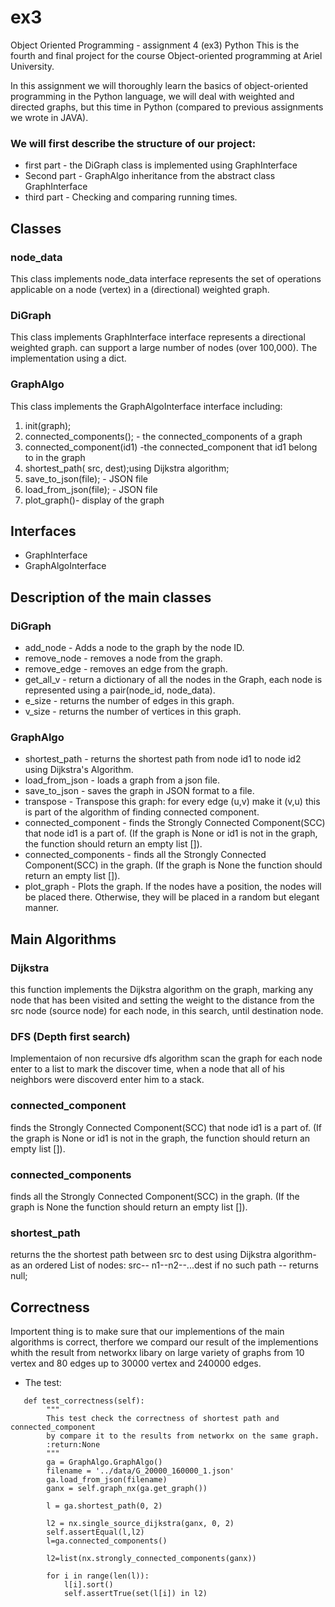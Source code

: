 # ex3

Object Oriented Programming - assignment 4 (ex3) Python
This is the fourth and final project for the course
Object-oriented programming at Ariel University.

In this assignment we will thoroughly learn the basics of object-oriented programming in the Python language,
we will deal with weighted and directed graphs, but this time in Python (compared to previous assignments we wrote in JAVA).

### We will first describe the structure of our project:
* first part - the DiGraph class is implemented using GraphInterface
* Second part - GraphAlgo inheritance from the abstract class GraphInterface
* third part - Checking and comparing running times.


## Classes
### node_data
This class implements node_data interface represents the set of operations applicable on a
node (vertex) in a (directional) weighted graph.

### DiGraph
This class implements GraphInterface interface represents a directional weighted graph.
can support a large number of nodes (over 100,000).
The implementation using a dict.

### GraphAlgo
This class implements the GraphAlgoInterface interface including:
1. init(graph);
2. connected_components(); - the connected_components of a graph
3. connected_component(id1) -the connected_component that id1 belong to in the graph
4. shortest_path( src,  dest);using Dijkstra algorithm;
5. save_to_json(file); - JSON file
6. load_from_json(file); - JSON file
7. plot_graph()- display of the graph

## Interfaces
* GraphInterface
* GraphAlgoInterface

## Description of the main classes 
### DiGraph
* add_node - Adds a node to the graph by the node ID.
* remove_node - removes a node from the graph.
* remove_edge - removes an edge from the graph.
* get_all_v - return a dictionary of all the nodes in the Graph, each node is represented using a pair(node_id, node_data).
* e_size - returns the number of edges in this graph.
* v_size - returns the number of vertices in this graph.

### GraphAlgo
* shortest_path - returns the shortest path from node id1 to node id2 using Dijkstra's Algorithm.
* load_from_json - loads a graph from a json file.
* save_to_json - saves the graph in JSON format to a file.
* transpose - Transpose this graph: for every edge (u,v) make it (v,u) this is part of the algorithm of finding connected component.
* connected_component - finds the Strongly Connected Component(SCC) that node id1 is a part of. (If the graph is None or id1 is not in the graph, the function should return an empty list []).
* connected_components - finds all the Strongly Connected Component(SCC) in the graph. (If the graph is None the function should return an empty list []).
* plot_graph - Plots the graph.
        If the nodes have a position, the nodes will be placed there.
        Otherwise, they will be placed in a random but elegant manner.




## Main Algorithms
### Dijkstra
this function implements the Dijkstra algorithm on the graph,
marking any node that has been visited and setting the weight to the distance from the src node (source node)
for each node, in this search, until destination node.

### DFS (Depth first search)
Implementaion of non recursive dfs algorithm scan the graph for each node
enter to a list to mark the discover time, when a node that all of his neighbors
were discoverd enter him to a stack.

### connected_component 
 finds the Strongly Connected Component(SCC) that node id1 is a part of. (If the graph is None or id1 is not in the graph, the function should return an empty list []).

### connected_components
finds all the Strongly Connected Component(SCC) in the graph. (If the graph is None the function should return an empty list []).

### shortest_path
returns the the shortest path between src to dest using Dijkstra algorithm- as an ordered List of nodes:
src-- n1--n2--...dest
if no such path -- returns null;

## Correctness
Importent thing is to make sure that our implementions of the main algorithms is correct, 
therfore we compard our result of the implementions whith the result from networkx libary on large variety of graphs
from 10 vertex and 80 edges up to 30000 vertex and 240000 edges.
* The test:
```
   def test_correctness(self):
        """
        This test check the correctness of shortest path and connected_component
        by compare it to the results from networkx on the same graph.
        :return:None
        """
        ga = GraphAlgo.GraphAlgo()
        filename = '../data/G_20000_160000_1.json'
        ga.load_from_json(filename)
        ganx = self.graph_nx(ga.get_graph())

        l = ga.shortest_path(0, 2)

        l2 = nx.single_source_dijkstra(ganx, 0, 2)
        self.assertEqual(l,l2)
        l=ga.connected_components()

        l2=list(nx.strongly_connected_components(ganx))

        for i in range(len(l)):
            l[i].sort()
            self.assertTrue(set(l[i]) in l2)
```



